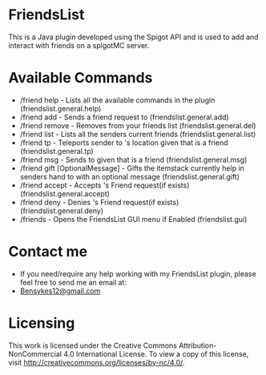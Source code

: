 # FriendsList
This is a Java plugin developed using the Spigot API and is used to add and interact with friends on a spigotMC server.

# Available Commands

  + /friend help - Lists all the available commands in the plugin (friendslist.general.help)
  + /friend add <Player> - Sends a friend request to <Player> (friendslist.general.add)
  + /friend remove <Player> - Removes <Player> from your friends list (friendslist.general.del)
  + /friend list - Lists all the senders current friends (friendslist.general.list)
  + /friend tp <Player> - Teleports sender to <Player>'s location given that <Player> is a friend                                              (friendslist.general.tp)
  + /friend msg <Player> <Message> - Sends <Message> to <Player> given that <Player> is a friend                                                          (friendslist.general.msg)
  + /friend gift <Player> [OptionalMessage] - Gifts the itemstack currently help in senders hand to <Player> with an                                               optional message (friendslist.general.gift)
  + /friend accept <Player> - Accepts <Player>'s Friend request(if exists) (friendslist.general.accept)
  + /friend deny <Player> - Denies <Player>'s Friend request(if exists) (friendslist.general.deny)
  + /friends - Opens the FriendsList GUI menu if Enabled (friendslist.gui)

# Contact me

  + If you need/require any help working with my FriendsList plugin, please feel free to send me an email at:
  +   Bensykes12@gmail.com

# Licensing
This work is licensed under the Creative Commons Attribution-NonCommercial 4.0 International License. To view a copy of this license, visit http://creativecommons.org/licenses/by-nc/4.0/.
